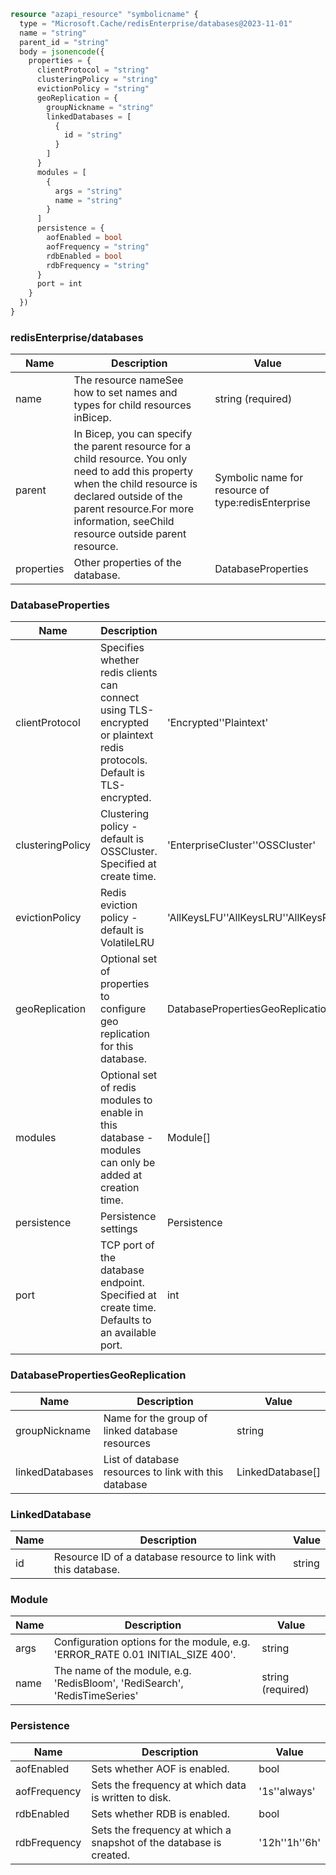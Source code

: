```terraform
resource "azapi_resource" "symbolicname" {
  type = "Microsoft.Cache/redisEnterprise/databases@2023-11-01"
  name = "string"
  parent_id = "string"
  body = jsonencode({
    properties = {
      clientProtocol = "string"
      clusteringPolicy = "string"
      evictionPolicy = "string"
      geoReplication = {
        groupNickname = "string"
        linkedDatabases = [
          {
            id = "string"
          }
        ]
      }
      modules = [
        {
          args = "string"
          name = "string"
        }
      ]
      persistence = {
        aofEnabled = bool
        aofFrequency = "string"
        rdbEnabled = bool
        rdbFrequency = "string"
      }
      port = int
    }
  })
}

```

### redisEnterprise/databases

| Name | Description | Value |
|-|-|-|
| name | The resource nameSee how to set names and types for child resources inBicep. | string (required) |
| parent | In Bicep, you can specify the parent resource for a child resource. You only need to add this property when the child resource is declared outside of the parent resource.For more information, seeChild resource outside parent resource. | Symbolic name for resource of type:redisEnterprise |
| properties | Other properties of the database. | DatabaseProperties |


### DatabaseProperties

| Name | Description | Value |
|-|-|-|
| clientProtocol | Specifies whether redis clients can connect using TLS-encrypted or plaintext redis protocols. Default is TLS-encrypted. | 'Encrypted''Plaintext' |
| clusteringPolicy | Clustering policy - default is OSSCluster. Specified at create time. | 'EnterpriseCluster''OSSCluster' |
| evictionPolicy | Redis eviction policy - default is VolatileLRU | 'AllKeysLFU''AllKeysLRU''AllKeysRandom''NoEviction''VolatileLFU''VolatileLRU''VolatileRandom''VolatileTTL' |
| geoReplication | Optional set of properties to configure geo replication for this database. | DatabasePropertiesGeoReplication |
| modules | Optional set of redis modules to enable in this database - modules can only be added at creation time. | Module[] |
| persistence | Persistence settings | Persistence |
| port | TCP port of the database endpoint. Specified at create time. Defaults to an available port. | int |


### DatabasePropertiesGeoReplication

| Name | Description | Value |
|-|-|-|
| groupNickname | Name for the group of linked database resources | string |
| linkedDatabases | List of database resources to link with this database | LinkedDatabase[] |


### LinkedDatabase

| Name | Description | Value |
|-|-|-|
| id | Resource ID of a database resource to link with this database. | string |


### Module

| Name | Description | Value |
|-|-|-|
| args | Configuration options for the module, e.g. 'ERROR_RATE 0.01 INITIAL_SIZE 400'. | string |
| name | The name of the module, e.g. 'RedisBloom', 'RediSearch', 'RedisTimeSeries' | string (required) |


### Persistence

| Name | Description | Value |
|-|-|-|
| aofEnabled | Sets whether AOF is enabled. | bool |
| aofFrequency | Sets the frequency at which data is written to disk. | '1s''always' |
| rdbEnabled | Sets whether RDB is enabled. | bool |
| rdbFrequency | Sets the frequency at which a snapshot of the database is created. | '12h''1h''6h' |


